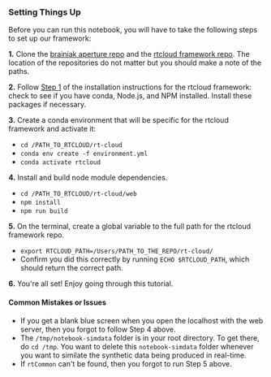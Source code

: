 ### Setting Things Up

Before you can run this notebook, you will have to take the following steps to set up our framework:

**1.** Clone the [brainiak aperture repo](https://github.com/brainiak/brainiak-aperture.git) and the [rtcloud framework repo](https://github.com/brainiak/rt-cloud.git). The location of the repositories do not matter but you should make a note of the paths.

**2.** Follow [Step 1](https://github.com/brainiak/rt-cloud#step-1-install-mini-conda-and-nodejs) of the installation instructions for the rtcloud framework: check to see if you have conda, Node.js, and NPM installed. Install these packages if necessary.

**3.** Create a conda environment that will be specific for the rtcloud framework and activate it:

- `cd /PATH_TO_RTCLOUD/rt-cloud`
- `conda env create -f environment.yml`
- `conda activate rtcloud`

**4.** Install and build node module dependencies.

- `cd /PATH_TO_RTCLOUD/rt-cloud/web`
- `npm install`
- `npm run build`

**5.** On the terminal, create a global variable to the full path for the rtcloud framework repo.

- `export RTCLOUD_PATH=/Users/PATH_TO_THE_REPO/rt-cloud/`
- Confirm you did this correctly by running `ECHO $RTCLOUD_PATH`, which should return the correct path.
    
**6.** You're all set! Enjoy going through this tutorial.

#### Common Mistakes or Issues

- If you get a blank blue screen when you open the localhost with the web server, then you forgot to follow Step 4 above.
- The `/tmp/notebook-simdata` folder is in your root directory. To get there, do `cd /tmp`. You want to delete this `notebook-simdata` folder whenever you want to similate the synthetic data being produced in real-time.
- If `rtCommon` can't be found, then you forgot to run Step 5 above.
